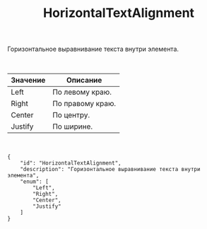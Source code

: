 ﻿---
layout: default
title: HorizontalTextAlignment
position: 3
categories: 
tags: 
---

Горизонтальное выравнивание текста внутри элемента.

 

|Значение|Описание|
|--------|--------|
|Left|По левому краю.|
|Right|По правому краю.|
|Center|По центру.|
|Justify|По ширине.|

  

```
{
	"id": "HorizontalTextAlignment",
	"description": "Горизонтальное выравнивание текста внутри элемента",
	"enum": [
		"Left",
		"Right",
		"Center",
		"Justify"
	]
}
```

 

 

